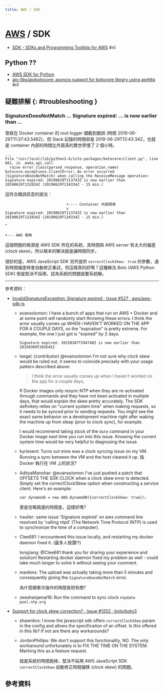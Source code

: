 ```yaml
---
title: AWS / SDK
---
```

# [AWS](aws.md) / SDK

  - [SDK - SDKs and Programming Toolkits for AWS](https://aws.amazon.com/tools/#sdk) #ril

## Python ??

  - [AWS SDK for Python](aws-python.md)
  - [aio\-libs/aiobotocore: asyncio support for botocore library using aiohttp](https://github.com/aio-libs/aiobotocore) #ril

## 疑難排解 {: #troubleshooting }

### SignatureDoesNotMatch ... Signature expired: ... is now earlier than ...

曾經在 Docker container 的 root logger 攔截到錯誤 (時間 2019-06-29T11:37:43.546Z)，但 Slack 記錄的時間卻是 2019-06-29T13:43:34Z，也就是 container 內部的時間比外面真的實世界慢了 2 個小時。

```
...
File "/usr/local/lib/python3.6/site-packages/botocore/client.py", line 661, in _make_api_call
  raise error_class(parsed_response, operation_name)
botocore.exceptions.ClientError: An error occurred (SignatureDoesNotMatch) when calling the ReceiveMessage operation: Signature expired: 20190629T113743Z is now earlier than 20190629T132834Z (20190629T134334Z - 15 min.)
```

這符合錯誤訊息的說法：

```
                            +---- Container 內部視角
                            v
Signature expired: 20190629T113743Z is now earlier than 20190629T132834Z (20190629T134334Z - 15 min.)
                                                                                   ^
                                                                                   +--- AWS 視角
```

這個問題的根源是 AWS SDK 所在的系統，其時間與 AWS server 有太大的偏差 (clock skew)，所以根本的解決就是讓時間同步。

很妙的是，AWS JavaScript SDK 另外提供 `correctClockSkew: true` 的參數，遇到時間偏差時會自動修正重試，但這樣真的好嗎？這種解法 Boto (AWS Python SDK) 倒是堅決不採用，認為系統的問題就要系統解。

---

參考資料：

  - [InvalidSignatureException: Signature expired · Issue \#527 · aws/aws\-sdk\-js](https://github.com/aws/aws-sdk-js/issues/527)

      - evansolomon: I have a bunch of apps that run on AWS + Docker and at some point will randomly start throwing these errors. I think the error usually comes up WHEN i HAVEN'T WORKED ON THE APP FOR A COUPLE DAYS, so the "expiration" is pretty extreme. For example, the one I just got is "expired" by 2 days.

            Signature expired: 20150307T194740Z is now earlier than 20150309T203545Z

      - lsegal: (contributor) @evansolomon I'm not sure why clock skew would be ruled out, it seems to coincide precisely with your usage pattern described above:

        > I think the error usually comes up when I haven't worked on the app for a couple days,

        If Docker images only resync NTP when they are re-activated through commands and they have not been activated in multiple days, that would explain the skew pretty accurately. The SDK definitely relies on "current system time" when making requests, so it needs to be synced prior to sending requests. You might see the exact same behavior on a development machine right after waking the machine up from sleep (prior to clock sync), for example.

        I would recommend taking stock of the `date` command in your Docker image next time you run into this issue. Knowing the current system time would be very helpful to diagnosing the issue.

      - kyriesent: Turns out mine was a clock syncing issue on my VM. Running a sync between the VM and the host cleared it up. 指 Docker 執行在 VM 上的狀況?

      - AdityaManohar: @evansolomon I've just pushed a patch that OFFSETS THE SDK CLOCK when a clock skew error is detected. Simply set the correctClockSkew option when constructing a service client. Here's an example:

            var dynamodb = new AWS.DynamoDB({correctClockSkew: true});

        更是忽略兩邊的時間差，這樣好嗎?

      - Iraulier: same issue 'Signature expired' on aws command line resolved by 'calling ntpd' (The Network Time Protocol (NTP) is used to synchronize the time of a computer).

      - Clee681: I encountered this issue locally, and restarting my docker daemon fixed it. (最多人按讚!?)

        tonyjiang: @Clee681 thank you for sharing your experience and solution! Restarting docker daemon fixed my problem as well - could take much longer to solve it without seeing your comment.

      - mankins: The upload was actually taking more than 5 minutes and consequently giving the `SignatureDoesNotMatch` error.

        為什麼跟單次操作的時間長短有關?

      - zeeshanjamal16: Run the command to sync clock `ntpdate pool.ntp.org`

  - [Support for clock skew correction? · Issue \#1252 · boto/boto3](https://github.com/boto/boto3/issues/1252)

      - shawnbro: I know the javascript sdk offers `correctClockSkew` param in the config and allows the specification of an offset. Is this offered in this lib? If not are there any workarounds?

      - JordonPhillips: We don't support this functionality, NO. The only workaround unfortunately is to FIX THE TIME ON THE SYSTEM. Marking this as a feature request.

        就是系統的時間跑掉，堅決不採用 AWS JavaScript SDK `correctClockSkew` 自動修正時間偏移 (clock skew) 的問題。

## 參考資料

